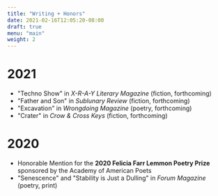 ```yaml
---
title: "Writing + Honors"
date: 2021-02-16T12:05:20-08:00
draft: true
menu: "main"
weight: 2
---
```


# 2021

- "Techno Show" in *X-R-A-Y Literary Magazine* (fiction, forthcoming)
- "Father and Son" in *Sublunary Review* (fiction, forthcoming)
- "Excavation" in *Wrongdoing Magazine* (poetry, forthcoming)
- "Crater" in *Crow & Cross Keys* (fiction, forthcoming)

# 2020

- Honorable Mention for the **2020 Felicia Farr Lemmon Poetry Prize** sponsored by the Academy of American Poets
- "Senescence" and "Stability is Just a Dulling" in *Forum Magazine* (poetry, print)